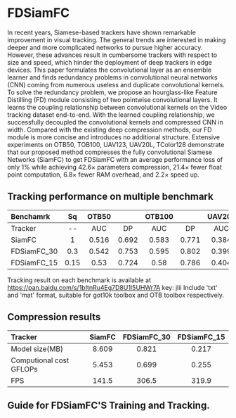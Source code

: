 # FDSiamFC

 In recent years, Siamese-based trackers have shown remarkable improvement in visual tracking. The general trends are interested in making deeper and more complicated networks to pursue higher accuracy. However, these advances result in cumbersome trackers with respect to size and speed, which hinder the deployment of deep trackers in edge devices. This paper formulates the convolutional layer as an ensemble learner and finds redundancy problems in convolutional neural networks (CNN) coming from numerous useless and duplicate convolutional kernels. To solve the redundancy problem, we propose an hourglass-like Feature Distilling (FD) module consisting of two pointwise convolutional layers. It learns the coupling relationship between convolutional kernels on the Video tracking dataset end-to-end. With the learned coupling relationship, we successfully decoupled the convolutional kernels and compressed CNN in width. Compared with the existing deep compression methods, our FD module is more concise and introduces no additional structure. Extensive experiments on OTB50, TOB100, UAV123, UAV20L, TColor128 demonstrate that our proposed method compresses the fully convolutional Siamese Networks (SiamFC) to get FDSiamFC with an average performance loss of only 1% while achieving 42.6× parameters compression, 21.4× fewer float point computation, 6.8× fewer RAM overhead, and 2.2× speed up.

## Tracking performance on multiple benchmark
| Benchamrk | Sq | OTB50 |  | OTB100 |  | UAV20L |  | UAV123 |  | TColor128 | | FPS |
| :--- | :---: | :---: | :---: | :---: | :---: | :---: | :---: | :---: | :---: | :---: | :---: | :---: |
| Tracker | \-\- | AUC | DP | AUC | DP | AUC | DP | AUC | DP | AUC | DP | \_\_ |
| SiamFC | 1 | 0.516 | 0.692 | 0.583 | 0.771 | 0.384 | 0.579 | 0.478 | 0.697 | 0.506 | 0.707 | 141.5 |
| FDSiamFC_30 | 0.3 | 0.542 | 0.753 | 0.595 | 0.802 | 0.399 | 0.544 | 0.497 | 0.69 | 0.523 | 0.722 | 306.5 |
| FDSiamFC_15 | 0.15 | 0.53 | 0.724 | 0.58 | 0.786 | 0.404 | 0.566 | 0.492 | 0.693 | 0.494 | 0.683 | 319.9 |

Tracking result on each benchmark is available at  https://pan.baidu.com/s/1bItnRu4Eg7D8U1I5UHWr7A  key: jlii  Include 'txt' and 'mat' format, suitable for got10k toolbox and OTB toolbox respectively.

## Compression results
| Tracker | SiamFC | FDSiamFC_30 | FDSiamFC_15 |
| :--- | :---: | :---: | :---: |
| Model size(MB) | 8.609 | 0.821 | 0.217 |
| Computional cost GFLOPs | 5.453 | 0.699 | 0.255 |
| FPS | 141.5 | 306.5 | 319.9 |

## Guide for FDSiamFC'S Training and Tracking.




